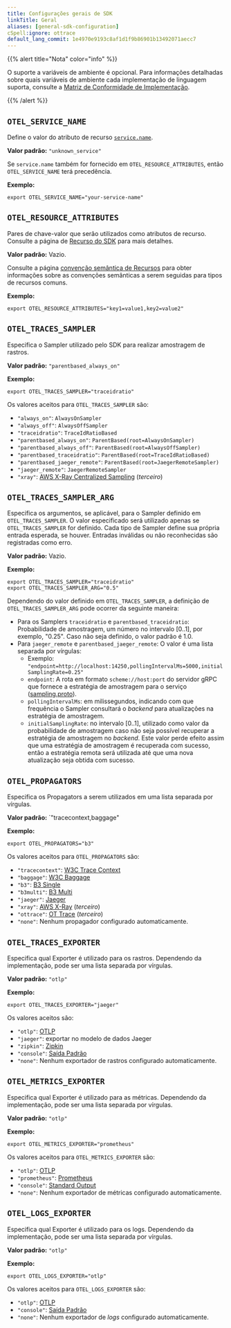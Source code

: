 ```yaml
---
title: Configurações gerais de SDK
linkTitle: Geral
aliases: [general-sdk-configuration]
cSpell:ignore: ottrace
default_lang_commit: 1e4970e9193c8af1d1f9b86901b13492071aecc7
---
```


{{% alert title="Nota" color="info" %}}

O suporte a variáveis de ambiente é opcional. Para informações detalhadas sobre
quais variáveis de ambiente cada implementação de linguagem suporta, consulte a
[Matriz de Conformidade de Implementação](https://github.com/open-telemetry/opentelemetry-specification/blob/main/spec-compliance-matrix.md#environment-variables).

{{% /alert %}}

## `OTEL_SERVICE_NAME`

Define o valor do atributo de recurso
[`service.name`](/docs/specs/semconv/resource/#service).

**Valor padrão:** `"unknown_service"`

Se `service.name` também for fornecido em `OTEL_RESOURCE_ATTRIBUTES`, então
`OTEL_SERVICE_NAME` terá precedência.

**Exemplo:**

`export OTEL_SERVICE_NAME="your-service-name"`

## `OTEL_RESOURCE_ATTRIBUTES`

Pares de chave-valor que serão utilizados como atributos de recurso. Consulte a
página de
[Recurso do SDK](/docs/specs/otel/resource/sdk#specifying-resource-information-via-an-environment-variable)
para mais detalhes.

**Valor padrão:** Vazio.

Consulte a página
[convenção semântica de Recursos](/docs/specs/semconv/resource/#semantic-attributes-with-sdk-provided-default-value)
para obter informações sobre as convenções semânticas a serem seguidas para
tipos de recursos comuns.

**Exemplo:**

`export OTEL_RESOURCE_ATTRIBUTES="key1=value1,key2=value2"`

## `OTEL_TRACES_SAMPLER`

Especifica o Sampler utilizado pelo SDK para realizar amostragem de rastros.

**Valor padrão:** `"parentbased_always_on"`

**Exemplo:**

`export OTEL_TRACES_SAMPLER="traceidratio"`

Os valores aceitos para `OTEL_TRACES_SAMPLER` são:

- `"always_on"`: `AlwaysOnSampler`
- `"always_off"`: `AlwaysOffSampler`
- `"traceidratio"`: `TraceIdRatioBased`
- `"parentbased_always_on"`: `ParentBased(root=AlwaysOnSampler)`
- `"parentbased_always_off"`: `ParentBased(root=AlwaysOffSampler)`
- `"parentbased_traceidratio"`: `ParentBased(root=TraceIdRatioBased)`
- `"parentbased_jaeger_remote"`: `ParentBased(root=JaegerRemoteSampler)`
- `"jaeger_remote"`: `JaegerRemoteSampler`
- `"xray"`:
  [AWS X-Ray Centralized Sampling](https://docs.aws.amazon.com/xray/latest/devguide/xray-console-sampling.html)
  (_terceiro_)

## `OTEL_TRACES_SAMPLER_ARG`

Especifica os argumentos, se aplicável, para o Sampler definido em
`OTEL_TRACES_SAMPLER`. O valor especificado será utilizado apenas se
`OTEL_TRACES_SAMPLER` for definido. Cada tipo de Sampler define sua própria
entrada esperada, se houver. Entradas inválidas ou não reconhecidas são
registradas como erro.

**Valor padrão:** Vazio.

**Exemplo:**

```shell
export OTEL_TRACES_SAMPLER="traceidratio"
export OTEL_TRACES_SAMPLER_ARG="0.5"
```

Dependendo do valor definido em `OTEL_TRACES_SAMPLER`, a definição de
`OTEL_TRACES_SAMPLER_ARG` pode ocorrer da seguinte maneira:

- Para os Samplers `traceidratio` e `parentbased_traceidratio`: Probabilidade de
  amostragem, um número no intervalo [0..1], por exemplo, "0.25". Caso não seja
  definido, o valor padrão é 1.0.
- Para `jaeger_remote` e `parentbased_jaeger_remote`: O valor é uma lista
  separada por vírgulas:
  - Exemplo:
    `"endpoint=http://localhost:14250,pollingIntervalMs=5000,initialSamplingRate=0.25"`
  - `endpoint`: A rota em formato `scheme://host:port` do servidor gRPC que
    fornece a estratégia de amostragem para o serviço
    ([sampling.proto](https://github.com/jaegertracing/jaeger-idl/blob/main/proto/api_v2/sampling.proto)).
  - `pollingIntervalMs`: em milissegundos, indicando com que frequência o
    Sampler consultará o _backend_ para atualizações na estratégia de
    amostragem.
  - `initialSamplingRate`: no intervalo [0..1], utilizado como valor da
    probabilidade de amostragem caso não seja possível recuperar a estratégia de
    amostragem no _backend_. Este valor perde efeito assim que uma estratégia de
    amostragem é recuperada com sucesso, então a estratégia remota será
    utilizada até que uma nova atualização seja obtida com sucesso.

## `OTEL_PROPAGATORS`

Especifica os Propagators a serem utilizados em uma lista separada por vírgulas.

**Valor padrão:** `"tracecontext,baggage"

**Exemplo:**

`export OTEL_PROPAGATORS="b3"`

Os valores aceitos para `OTEL_PROPAGATORS` são:

- `"tracecontext"`: [W3C Trace Context](https://www.w3.org/TR/trace-context/)
- `"baggage"`: [W3C Baggage](https://www.w3.org/TR/baggage/)
- `"b3"`: [B3 Single](/docs/specs/otel/context/api-propagators#configuration)
- `"b3multi"`:
  [B3 Multi](/docs/specs/otel/context/api-propagators#configuration)
- `"jaeger"`:
  [Jaeger](https://www.jaegertracing.io/docs/1.21/client-libraries/#propagation-format)
- `"xray"`:
  [AWS X-Ray](https://docs.aws.amazon.com/xray/latest/devguide/xray-concepts.html#xray-concepts-tracingheader)
  (_terceiro_)
- `"ottrace"`:
  [OT Trace](https://github.com/opentracing?q=basic&type=&language=) (_terceiro_)
- `"none"`: Nenhum propagador configurado automaticamente.

## `OTEL_TRACES_EXPORTER`

Especifica qual Exporter é utilizado para os rastros. Dependendo da
implementação, pode ser uma lista separada por vírgulas.

**Valor padrão:** `"otlp"`

**Exemplo:**

`export OTEL_TRACES_EXPORTER="jaeger"`

Os valores aceitos são:

- `"otlp"`: [OTLP][]
- `"jaeger"`: exportar no modelo de dados Jaeger
- `"zipkin"`: [Zipkin](https://zipkin.io/zipkin-api/)
- `"console"`: [Saída Padrão](/docs/specs/otel/trace/sdk_exporters/stdout/)
- `"none"`: Nenhum exportador de rastros configurado automaticamente.

## `OTEL_METRICS_EXPORTER`

Especifica qual Exporter é utilizado para as métricas. Dependendo da
implementação, pode ser uma lista separada por vírgulas.

**Valor padrão:** `"otlp"`

**Exemplo:**

`export OTEL_METRICS_EXPORTER="prometheus"`

Os valores aceitos para `OTEL_METRICS_EXPORTER` são:

- `"otlp"`: [OTLP][]
- `"prometheus"`:
  [Prometheus](https://github.com/prometheus/docs/blob/main/content/docs/instrumenting/exposition_formats.md)
- `"console"`: [Standard Output](/docs/specs/otel/metrics/sdk_exporters/stdout/)
- `"none"`: Nenhum exportador de métricas configurado automaticamente.

## `OTEL_LOGS_EXPORTER`

Especifica qual Exporter é utilizado para os logs. Dependendo da implementação,
pode ser uma lista separada por vírgulas.

**Valor padrão:** `"otlp"`

**Exemplo:**

`export OTEL_LOGS_EXPORTER="otlp"`

Os valores aceitos para `OTEL_LOGS_EXPORTER` são:

- `"otlp"`: [OTLP][]
- `"console"`: [Saída Padrão](/docs/specs/otel/logs/sdk_exporters/stdout/)
- `"none"`: Nenhum exportador de _logs_ configurado automaticamente.

[otlp]: /docs/specs/otlp/
